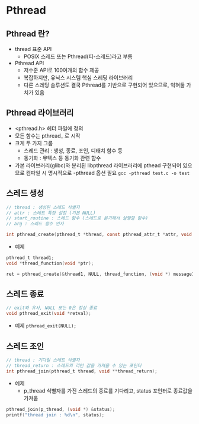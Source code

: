 # Pthread
## Pthread 란?
- thread 표준 API
    - POSIX 스레드 또는 Pthread(피-스레드)라고 부름
- Pthread API
    - 저수준 API로 100여개의 함수 제공
    - 복잡하지만, 유닉스 시스템 핵심 스레딩 라이브러리
    - 다른 스레딩 솔루션도 결국 Pthread를 기반으로 구현되어 있으므로, 익혀둘 가치가 있음

## Pthread 라이브러리
- <pthread.h> 헤더 파일에 정의
- 모든 함수는 pthread_ 로 시작
- 크게 두 가지 그룹
    - 스레드 관리 : 생성, 종료, 조인, 디태치 함수 등
    - 동기화 : 뮤텍스 등 동기화 관련 함수
- 가본 라이브러리(glibc)와 분리된 libpthread 라이브러리에 pthead 구현되어 있으므로 컴파일 시 명시적으로 -pthread 옵션 필요
`gcc -pthread test.c -o test`

## 스레드 생성
```C
// thread : 생성된 스레드 식별자
// attr : 스레드 특정 설정 (기본 NULL)
// start_routine : 스레드 함수 (스레드로 분기해서 실행할 함수)
// arg : 스레드 함수 인자

int pthread_create(pthread_t *thread, const pthread_attr_t *attr, void *(*start_routine)(void *), void *arg);
```
- 예제
```C
pthread_t thread1;
void *thread_function(void *ptr);

ret = pthread_create(&thread1, NULL, thread_function, (void *) message1);
```

## 스레드 종료
```C
// exit와 유사, NULL 또는 0은 정상 종료
void pthread_exit(void *retval);
```
- 예제
`pthread_exit(NULL);`

## 스레드 조인
```C
// thread : 기다릴 스레드 식별자
// thread_return : 스레드의 리턴 값을 가져올 수 있는 포인터
int pthread_join(pthread_t thread, void **thread_return);
```
- 예제
    - p_thread 식별자를 가진 스레드의 종료를 기다리고, status 포인터로 종료값을 가져옴
```C
pthread_join(p_thread, (void *) &status);
printf("thread join : %d\n", status);
```
